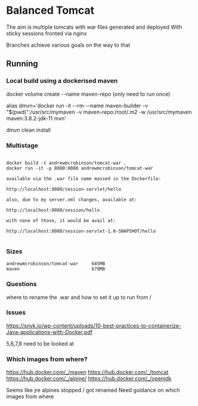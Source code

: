 # Balanced Tomcat

The aim is multiple tomcats with war files generated and deployed
With sticky sessions fronted via nginx

Branches achieve various goals on the way to that

## Running


### Local build using a dockerised maven

docker volume create --name maven-repo (only need to run once)

alias dmvn='docker run -it --rm --name maven-builder -v "$(pwd)":/usr/src/mymaven -v maven-repo:/root/.m2 -w /usr/src/mymaven maven:3.8.2-jdk-11 mvn'

dmvn clean install


### Multistage

```

docker build -t andrewmcrobinson/tomcat-war .
docker run -it -p 8080:8080 andrewmcrobinson/tomcat-war

available via the .war file name massed in the Dockerfile:

http://localhost:8080/session-servlet/hello

also, due to my server.xml changes, available at:

http://localhost:8080/session/hello

with none of those, it would be avail at:

http://localhost:8080/session-servlet-1.0-SNAPSHOT/hello


```

### Sizes

```
andrewmcrobinson/tomcat-war     685MB
maven                           670MB
```

### Questions

where to rename the .war and how to set it up to run from /


### Issues

https://snyk.io/wp-content/uploads/10-best-practices-to-containerize-Java-applications-with-Docker.pdf

5,6,7,8 need to be looked at


### Which images from where?

https://hub.docker.com/_/maven
https://hub.docker.com/_/tomcat
https://hub.docker.com/_/alpine/
https://hub.docker.com/_/openjdk

Seems like jre alpines stopped / got renamed
Need guidance on which images from where